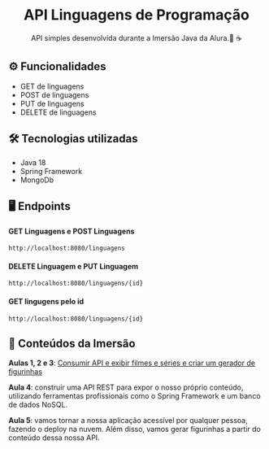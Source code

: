 <div align="center">
  <h1>API Linguagens de Programação</h1>
  <p>API simples desenvolvida durante a Imersão Java da Alura.🤿 ☕ <br>
</div>

## ⚙️ Funcionalidades
- GET de linguagens
- POST de linguagens
- PUT de linguagens
- DELETE de linguagens

## 🛠️ Tecnologias utilizadas
- Java 18
- Spring Framework
- MongoDb

## 🖥️ Endpoints
#### GET Linguagens e POST Linguagens
````
http://localhost:8080/linguagens
````
#### DELETE Linguagem e PUT Linguagem
````
http://localhost:8080/linguagens/{id}
````
#### GET lingugens pelo id
````
http://localhost:8080/linguagens/{id}
````
## 📒 Conteúdos da Imersão
**Aulas 1, 2 e 3**: [Consumir API e exibir filmes e séries e criar um gerador de figurinhas](https://github.com/SrWillxD/aluraStickers)

**Aula 4**: construir uma API REST para expor o nosso próprio conteúdo, utilizando ferramentas profissionais como o Spring Framework e um banco de dados NoSQL.

**Aula 5**: vamos tornar a nossa aplicação acessível por qualquer pessoa, fazendo o deploy na nuvem. Além disso, vamos gerar figurinhas a partir do conteúdo dessa nossa API.
